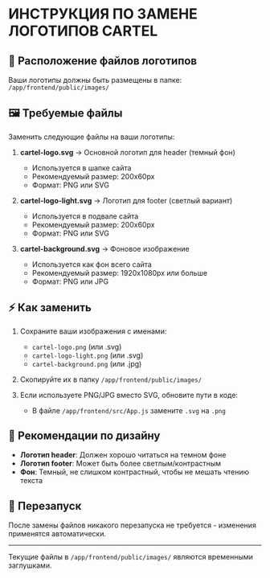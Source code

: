 # ИНСТРУКЦИЯ ПО ЗАМЕНЕ ЛОГОТИПОВ CARTEL

## 📁 Расположение файлов логотипов

Ваши логотипы должны быть размещены в папке: `/app/frontend/public/images/`

## 🖼️ Требуемые файлы

Заменить следующие файлы на ваши логотипы:

1. **cartel-logo.svg** → Основной логотип для header (темный фон)
   - Используется в шапке сайта
   - Рекомендуемый размер: 200x60px
   - Формат: PNG или SVG

2. **cartel-logo-light.svg** → Логотип для footer (светлый вариант)
   - Используется в подвале сайта
   - Рекомендуемый размер: 200x60px
   - Формат: PNG или SVG

3. **cartel-background.svg** → Фоновое изображение
   - Используется как фон всего сайта
   - Рекомендуемый размер: 1920x1080px или больше
   - Формат: PNG или JPG

## ⚡ Как заменить

1. Сохраните ваши изображения с именами:
   - `cartel-logo.png` (или .svg)
   - `cartel-logo-light.png` (или .svg)  
   - `cartel-background.png` (или .jpg)

2. Скопируйте их в папку `/app/frontend/public/images/`

3. Если используете PNG/JPG вместо SVG, обновите пути в коде:
   - В файле `/app/frontend/src/App.js` замените `.svg` на `.png`

## 🎨 Рекомендации по дизайну

- **Логотип header**: Должен хорошо читаться на темном фоне
- **Логотип footer**: Может быть более светлым/контрастным
- **Фон**: Темный, не слишком контрастный, чтобы не мешать чтению текста

## 🔄 Перезапуск

После замены файлов никакого перезапуска не требуется - изменения применятся автоматически.

---
Текущие файлы в `/app/frontend/public/images/` являются временными заглушками.